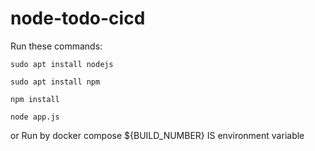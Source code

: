 # node-todo-cicd

Run these commands:


`sudo apt install nodejs`


`sudo apt install npm`


`npm install`

`node app.js`

or Run by docker compose
${BUILD_NUMBER} IS environment variable

